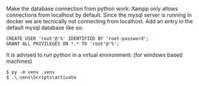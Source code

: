

Make the database connection from python work:
Xampp only allows connections from localhost by default.
Since the mysql server is running in docker we are tecnically not connecting from localhost. 
Add an entry in the default mysql database like so:

```
CREATE USER 'root'@'%' IDENTIFIED BY 'root-password';
GRANT ALL PRIVILEGES ON *.* TO 'root'@'%';
```

It is advised to run python in a virtual environment:
(for windows based machines)

```
$ py -m venv .venv
$ .\.venv\Scripts\activate
```